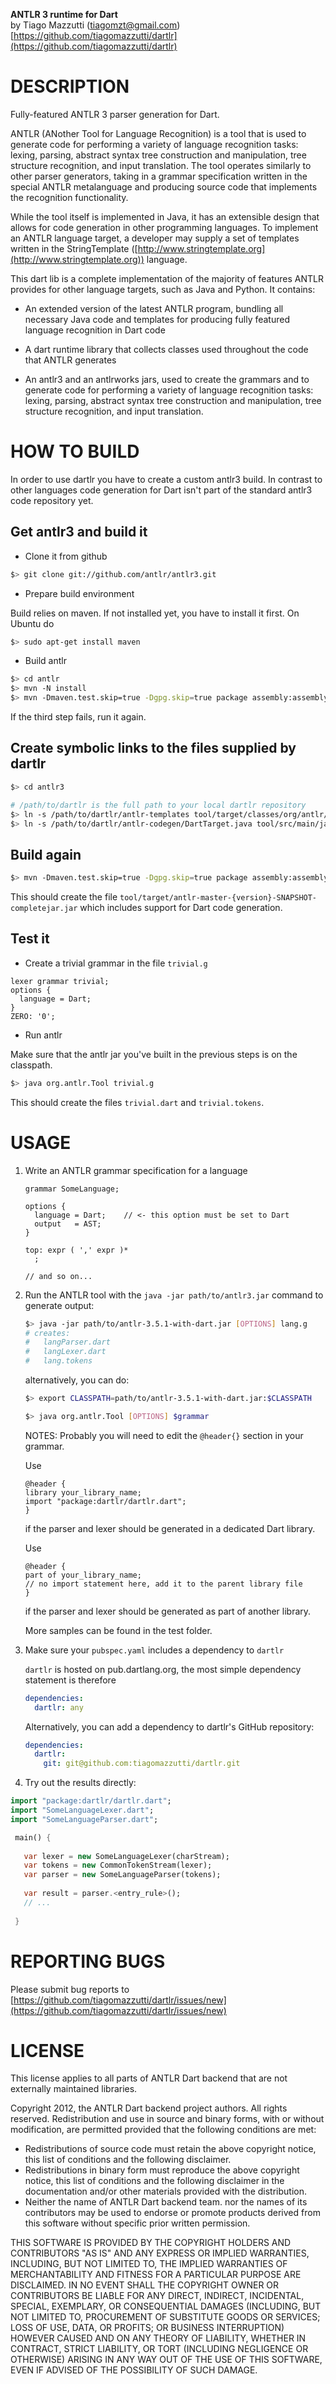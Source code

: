 **ANTLR 3 runtime for Dart**
  <br>by Tiago Mazzutti (tiagomzt@gmail.com)  
  [https://github.com/tiagomazzutti/dartlr](https://github.com/tiagomazzutti/dartlr)	

# DESCRIPTION

Fully-featured ANTLR 3 parser generation for Dart.

ANTLR (ANother Tool for Language Recognition) is a tool that is used to generate
code for performing a variety of language recognition tasks: lexing, parsing,
abstract syntax tree construction and manipulation, tree structure recognition,
and input translation. The tool operates similarly to other parser generators,
taking in a grammar specification written in the special ANTLR metalanguage and
producing source code that implements the recognition functionality.

While the tool itself is implemented in Java, it has an extensible design that
allows for code generation in other programming languages. To implement an
ANTLR language target, a developer may supply a set of templates written in the
StringTemplate ([http://www.stringtemplate.org](http://www.stringtemplate.org)) language.

This dart lib is a complete implementation of the majority of features
ANTLR provides for other language targets, such as Java and Python. It contains:

* An extended version of the latest ANTLR program, bundling all necessary
  Java code and templates for producing fully featured language recognition
  in Dart code

* A dart runtime library that collects classes used throughout the code that
  ANTLR generates
   
* An antlr3 and an antlrworks jars, used to create the grammars and to generate
  code for performing a variety of language recognition tasks: lexing, parsing,
  abstract syntax tree construction and manipulation, tree structure recognition,
  and input translation.


# HOW TO BUILD
In order to use dartlr you have to create a custom antlr3 build. In contrast to
other languages code generation for Dart isn't part of the standard antlr3 code
repository yet.


## Get antlr3 and build it 
  * Clone it from github

  ```bash
  $> git clone git://github.com/antlr/antlr3.git
  ```

  * Prepare build environment 

  Build relies on maven. If not installed yet, you have to install it first. On Ubuntu do
  ```bash
  $> sudo apt-get install maven
  ```

  * Build antlr

  ```bash
  $> cd antlr 
  $> mvn -N install
  $> mvn -Dmaven.test.skip=true -Dgpg.skip=true package assembly:assembly
  ```
  If the third step fails, run it again. 

## Create symbolic links to the files supplied by dartlr

```bash
$> cd antlr3

# /path/to/dartlr is the full path to your local dartlr repository 
$> ln -s /path/to/dartlr/antlr-templates tool/target/classes/org/antlr/codegen/templates/Dart  
$> ln -s /path/to/dartlr/antlr-codegen/DartTarget.java tool/src/main/java/org/antlr/codegen/DartTarget.java
```

## Build again

```bash
$> mvn -Dmaven.test.skip=true -Dgpg.skip=true package assembly:assembly 
```    

This should create the file `tool/target/antlr-master-{version}-SNAPSHOT-completejar.jar` which includes support for
Dart code generation.

## Test it
  * Create a trivial grammar in the file `trivial.g`

  ```antlr
  lexer grammar trivial;
  options {
    language = Dart;
  }
  ZERO: '0';
  ```
  
  * Run antlr

Make sure that the antlr jar you've built in the previous steps is on the classpath.
 
```bash
$> java org.antlr.Tool trivial.g
```
This should create the files `trivial.dart` and `trivial.tokens`.

# USAGE

1. Write an ANTLR grammar specification for a language

   ```antlr
   grammar SomeLanguage;
   
   options {
     language = Dart;    // <- this option must be set to Dart
     output   = AST;
   }
   
   top: expr ( ',' expr )*
     ;
    
   // and so on...
   ```

2. Run the ANTLR tool with the `java -jar path/to/antlr3.jar` command to 
   generate output:
   
   ```bash
   $> java -jar path/to/antlr-3.5.1-with-dart.jar [OPTIONS] lang.g
   # creates:
   #   langParser.dart
   #   langLexer.dart
   #   lang.tokens
   ```
   
   alternatively, you can do:
   
   ```bash 
   $> export CLASSPATH=path/to/antlr-3.5.1-with-dart.jar:$CLASSPATH
   
   $> java org.antlr.Tool [OPTIONS] $grammar
   ```

   NOTES: Probably you will need to edit the `@header{}` section in your grammar. 
   
   Use 
   ```antlr
   @header {
   library your_library_name;
   import "package:dartlr/dartlr.dart";
   }
   ``` 
   if the parser and lexer should be generated in a dedicated Dart library. 
   
   Use 
   ```antlr
   @header {
   part of your_library_name;
   // no import statement here, add it to the parent library file 
   }
   ```
   if the  parser and lexer should be generated as part of another library.
    	
   More samples can be found in the test folder.
	 
3. Make sure your `pubspec.yaml` includes a dependency to `dartlr`

   `dartlr` is hosted on pub.dartlang.org, the most simple dependency statement is therefore
   ```yaml
   dependencies:
   	 dartlr: any
   ```
   
   Alternatively, you can add a dependency to dartlr's GitHub repository: 
   ```yaml
   dependencies:
   	 dartlr:
   	   git: git@github.com:tiagomazzutti/dartlr.git 
   ```	 

4. Try out the results directly:

 ```dart
 import "package:dartlr/dartlr.dart";
 import "SomeLanguageLexer.dart";
 import "SomeLanguageParser.dart";

  main() {
  
    var lexer = new SomeLanguageLexer(charStream);
    var tokens = new CommonTokenStream(lexer);
    var parser = new SomeLanguageParser(tokens);
  
    var result = parser.<entry_rule>();    
    // ...
  
  }
  ```

# REPORTING BUGS

Please submit bug reports to <br>
[https://github.com/tiagomazzutti/dartlr/issues/new](https://github.com/tiagomazzutti/dartlr/issues/new) 

# LICENSE

This license applies to all parts of ANTLR Dart backend that are not 
externally maintained libraries. 

Copyright 2012, the ANTLR Dart backend project authors. All rights 
reserved. Redistribution and use in source and binary forms, with or 
without modification, are permitted provided that the following 
conditions are met:

  * Redistributions of source code must retain the above copyright
    notice, this list of conditions and the following disclaimer.
  * Redistributions in binary form must reproduce the above
    copyright notice, this list of conditions and the following
    disclaimer in the documentation and/or other materials provided
    with the distribution.
  * Neither the name of ANTLR Dart backend team. nor the names of its
    contributors may be used to endorse or promote products derived
    from this software without specific prior written permission.

THIS SOFTWARE IS PROVIDED BY THE COPYRIGHT HOLDERS AND CONTRIBUTORS
"AS IS" AND ANY EXPRESS OR IMPLIED WARRANTIES, INCLUDING, BUT NOT
LIMITED TO, THE IMPLIED WARRANTIES OF MERCHANTABILITY AND FITNESS FOR
A PARTICULAR PURPOSE ARE DISCLAIMED. IN NO EVENT SHALL THE COPYRIGHT
OWNER OR CONTRIBUTORS BE LIABLE FOR ANY DIRECT, INDIRECT, INCIDENTAL,
SPECIAL, EXEMPLARY, OR CONSEQUENTIAL DAMAGES (INCLUDING, BUT NOT
LIMITED TO, PROCUREMENT OF SUBSTITUTE GOODS OR SERVICES; LOSS OF USE,
DATA, OR PROFITS; OR BUSINESS INTERRUPTION) HOWEVER CAUSED AND ON ANY
THEORY OF LIABILITY, WHETHER IN CONTRACT, STRICT LIABILITY, OR TORT
(INCLUDING NEGLIGENCE OR OTHERWISE) ARISING IN ANY WAY OUT OF THE USE
OF THIS SOFTWARE, EVEN IF ADVISED OF THE POSSIBILITY OF SUCH DAMAGE.
